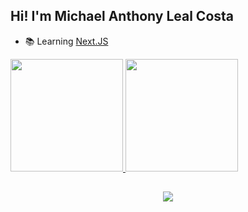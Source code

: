 ## Hi! I'm Michael Anthony Leal Costa

- 📚 Learning <a href='https://nextjs.org'>Next.JS</a>

<div>
  <a href="http://github.com/micleal" target="_blank">
  <img height='180em' src='https://github-readme-stats.vercel.app/api?username=micleal&show_icons=true&theme=onedark&include_all_commits=true&count_private=true'>
  <img height='180em' src='https://github-readme-stats.vercel.app/api/top-langs/?username=micleal&layout=compact&langss_count=16&theme=onedark'>
</div>

##

<div style='display: flex; align-items: center; justify-content: center;'>
  <a href="mailto:michael.leal.costa@gmail.com"><img src="https://img.shields.io/badge/-Gmail-%23333?style=for-the-badge&logo=gmail&logoColor=white" target="_blank"></a>
  </div>
